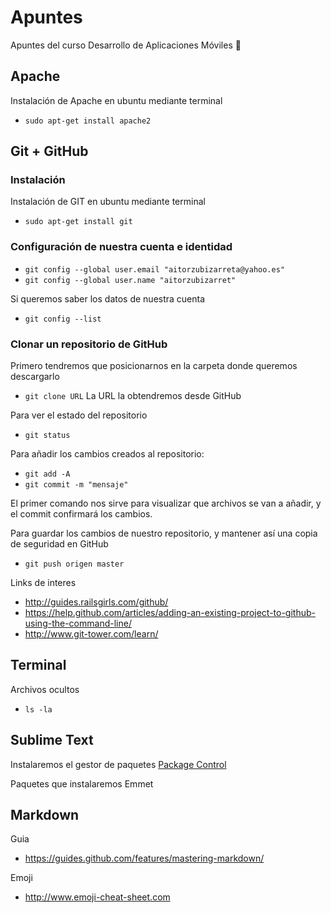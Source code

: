 # Apuntes
Apuntes del curso Desarrollo de Aplicaciones Móviles :iphone:

## Apache
Instalación de Apache en ubuntu mediante terminal
- `sudo apt-get install apache2`

## Git + GitHub

### Instalación
Instalación de GIT en ubuntu mediante terminal
- `sudo apt-get install git`

### Configuración de nuestra cuenta e identidad
- `git config --global user.email "aitorzubizarreta@yahoo.es"`
- `git config --global user.name "aitorzubizarret"`

Si queremos saber los datos de nuestra cuenta
- `git config --list`

### Clonar un repositorio de GitHub
Primero tendremos que posicionarnos en la carpeta donde queremos descargarlo
- `git clone URL`
La URL la obtendremos desde GitHub

Para ver el estado del repositorio
- `git status`

Para añadir los cambios creados al repositorio:
- `git add -A`
- `git commit -m "mensaje"`

El primer comando nos sirve para visualizar que archivos se van a añadir, y el commit confirmará los cambios.

Para guardar los cambios de nuestro repositorio, y mantener así una copia de seguridad en GitHub
- `git push origen master`

Links de interes
- http://guides.railsgirls.com/github/
- https://help.github.com/articles/adding-an-existing-project-to-github-using-the-command-line/
- http://www.git-tower.com/learn/

## Terminal
Archivos ocultos
- `ls -la`

## Sublime Text
Instalaremos el gestor de paquetes [Package Control](https://packagecontrol.io)

Paquetes que instalaremos
Emmet

## Markdown
Guia
- https://guides.github.com/features/mastering-markdown/

Emoji
- http://www.emoji-cheat-sheet.com